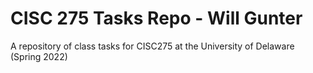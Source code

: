 # CISC 275 Tasks Repo - Will Gunter

A repository of class tasks for CISC275 at the University of Delaware (Spring 2022)
